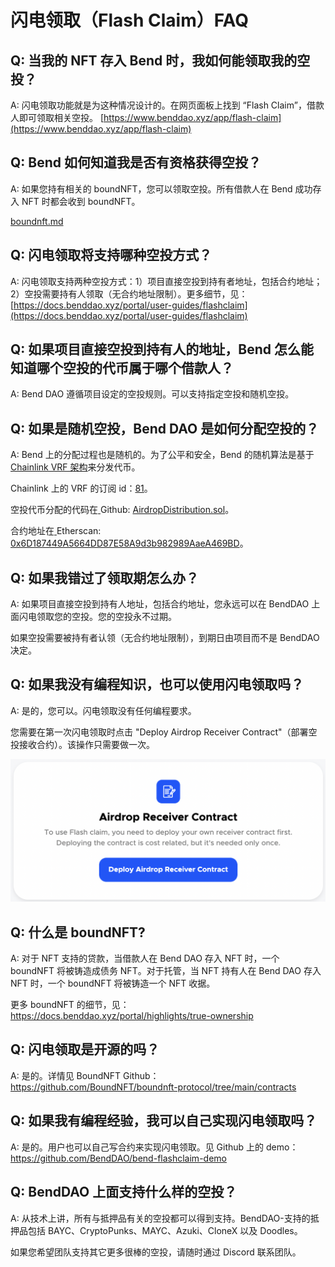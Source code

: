 # 闪电领取（Flash Claim）FAQ

## Q: 当我的 NFT 存入 Bend 时，我如何能领取我的空投？&#x20;

A: 闪电领取功能就是为这种情况设计的。在网页面板上找到 “Flash Claim”，借款人即可领取相关空投。 [https://www.benddao.xyz/app/flash-claim](https://www.benddao.xyz/app/flash-claim)

## Q: Bend 如何知道我是否有资格获得空投？&#x20;

A: 如果您持有相关的 boundNFT，您可以领取空投。所有借款人在 Bend 成功存入 NFT 时都会收到 boundNFT。

&#x20;[boundnft.md](../lending-protocol/boundnft.md "mention")

## Q: 闪电领取将支持哪种空投方式？&#x20;

A: 闪电领取支持两种空投方式：1）项目直接空投到持有者地址，包括合约地址；2）空投需要持有人领取（无合约地址限制）。更多细节，见：[https://docs.benddao.xyz/portal/user-guides/flashclaim](https://docs.benddao.xyz/portal/user-guides/flashclaim)

## Q: 如果项目直接空投到持有人的地址，Bend 怎么能知道哪个空投的代币属于哪个借款人？&#x20;

A: Bend DAO 遵循项目设定的空投规则。可以支持指定空投和随机空投。

## Q: 如果是随机空投，Bend DAO 是如何分配空投的？&#x20;

A: Bend 上的分配过程也是随机的。为了公平和安全，Bend 的随机算法是基于 [Chainlink VRF 架构](https://vrf.chain.link/mainnet)来分发代币。&#x20;

Chainlink 上的 VRF 的订阅 id：[81](https://vrf.chain.link/mainnet/81)。

空投代币分配的代码在[ ](https://github.com/BoundNFT/boundnft-protocol/blob/main/contracts/misc/AirdropDistribution.sol)Github: [AirdropDistribution.sol](https://github.com/BoundNFT/boundnft-protocol/blob/main/contracts/misc/AirdropDistribution.sol)。&#x20;

合约地址在[ ](https://etherscan.io/address/0x6D187449A5664DD87E58A9d3b982989AaeA469BD)Etherscan: [0x6D187449A5664DD87E58A9d3b982989AaeA469BD](https://etherscan.io/address/0x6D187449A5664DD87E58A9d3b982989AaeA469BD)。

## Q: 如果我错过了领取期怎么办？&#x20;

A: 如果项目直接空投到持有人地址，包括合约地址，您永远可以在 BendDAO 上面闪电领取您的空投。您的空投永不过期。

如果空投需要被持有者认领（无合约地址限制），到期日由项目而不是 BendDAO 决定。

## Q: 如果我没有编程知识，也可以使用闪电领取吗？&#x20;

A: 是的，您可以。闪电领取没有任何编程要求。&#x20;

您需要在第一次闪电领取时点击 "Deploy Airdrop Receiver Contract"（部署空投接收合约）。该操作只需要做一次。&#x20;

![](<../.gitbook/assets/image (4).png>)

## Q: 什么是 boundNFT?&#x20;

A: 对于 NFT 支持的贷款，当借款人在 Bend DAO 存入 NFT 时，一个 boundNFT 将被铸造成债务 NFT。对于托管，当 NFT 持有人在 Bend DAO 存入 NFT 时，一个 boundNFT 将被铸造一个 NFT 收据。&#x20;

更多 boundNFT 的细节，见：https://docs.benddao.xyz/portal/highlights/true-ownership

## Q: 闪电领取是开源的吗？&#x20;

A: 是的。详情见 BoundNFT Github：https://github.com/BoundNFT/boundnft-protocol/tree/main/contracts

## Q: 如果我有编程经验，我可以自己实现闪电领取吗？&#x20;

A: 是的。用户也可以自己写合约来实现闪电领取。见 Github 上的 demo：https://github.com/BendDAO/bend-flashclaim-demo

## Q: BendDAO 上面支持什么样的空投？&#x20;

A: 从技术上讲，所有与抵押品有关的空投都可以得到支持。BendDAO-支持的抵押品包括 BAYC、CryptoPunks、MAYC、Azuki、CloneX 以及 Doodles。

如果您希望团队支持其它更多很棒的空投，请随时通过 Discord 联系团队。
